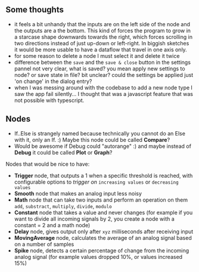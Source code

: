 ## Some thoughts

- it feels a bit unhandy that the inputs are on the left side of the node and the outputs are a the bottom. This kind of forces the program to grow in a starcase shape downwards towards the right, which forces scrolling in two directions instead of just up-down or left-right. In biggish sketches it would be more usable to have a dataflow that travel in one axis only.
- for some reason to delete a node I must select it and delete it twice
- difference between the `save` and the `save & close` button in the settings pannel not very clear, what is saved? you mean apply new settings to node? or save state in file? bit unclear? could the settings be applied just 'on change' in the dialog entry?
- when I was messing around with the codebase to add a new node type I saw the app fail silently... I thought that was a javascript feature that was not possible with typescript.

## Nodes
- If..Else is strangely named because technically you cannot do an Else with it, only an If. :) Maybe this node could be called **Compare**?
- Would be awesome if Debug could "autorange"  :) and maybe instead of **Debug** it could be called **Plot** or **Graph**?

Nodes that would be nice to have:
  - **Trigger** node, that outputs a 1 when a specific threshold is reached, with configurable options to *trigger on* `increasing values` or `decreasing values`
  - **Smooth** node that makes an analog input less noisy
  - **Math** node that can take two inputs and perform an operation on them `add`, `substract`, `multiply`, `divide`, `modulo`
  - **Constant** node that takes a value and never changes (for example if you want to divide all incoming signals by 2, you create a node with a constant = 2 and a math node)
  - **Delay** node, gives output only after `xyz` milliseconds after receiving input
  - **MovingAverage** node, calculates the average of an analog signal based on a number of samples
  - **Spike** node, detects a certain percentage of change from the incoming analog signal (for example values dropped 10%, or values increased 15%)
